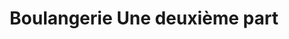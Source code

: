 ---
title: "Boulangerie Une deuxième part"
url: /seyne-les-alpes/boulangerie-une-deuxieme-part/
shop: Bäckerei
---